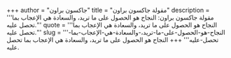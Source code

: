 +++
author = "جاكسون براون"
title = "مقولة جاكسون براون"
description = '''مقولة جاكسون براون: النجاح هو الحصول على ما تريد، والسعادة هي الإعجاب بما تحصل عليه.'''
quote = '''النجاح هو الحصول على ما تريد، والسعادة هي الإعجاب بما تحصل عليه.'''
slug = '''النجاح-هو-الحصول-على-ما-تريد،-والسعادة-هي-الإعجاب-بما-تحصل-عليه'''
+++
النجاح هو الحصول على ما تريد، والسعادة هي الإعجاب بما تحصل عليه.
